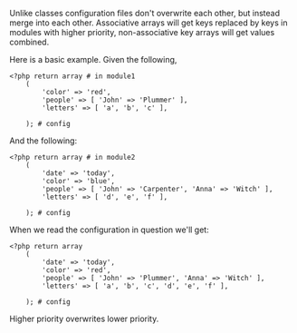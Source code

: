 Unlike classes configuration files don't overwrite each other, but instead
merge into each other. Associative arrays will get keys replaced by keys in
modules with higher priority, non-associative key arrays will get values
combined.

Here is a basic example. Given the following,

	<?php return array # in module1
		(
			'color' => 'red',
			'people' => [ 'John' => 'Plummer' ],
			'letters' => [ 'a', 'b', 'c' ],

		); # config

And the following:

	<?php return array # in module2
		(
			'date' => 'today',
			'color' => 'blue',
			'people' => [ 'John' => 'Carpenter', 'Anna' => 'Witch' ],
			'letters' => [ 'd', 'e', 'f' ],

		); # config

When we read the configuration in question we'll get:

	<?php return array
		(
			'date' => 'today',
			'color' => 'red',
			'people' => [ 'John' => 'Plummer', 'Anna' => 'Witch' ],
			'letters' => [ 'a', 'b', 'c', 'd', 'e', 'f' ],

		); # config

Higher priority overwrites lower priority.
